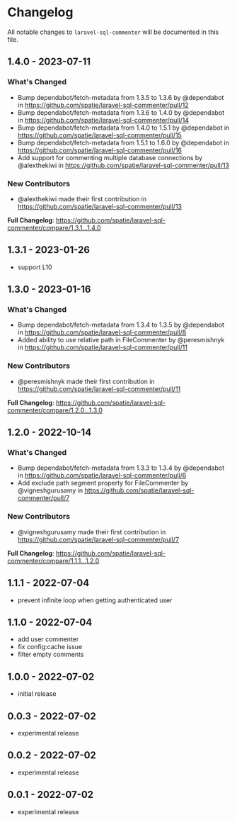 # Changelog

All notable changes to `laravel-sql-commenter` will be documented in this file.

## 1.4.0 - 2023-07-11

### What's Changed

- Bump dependabot/fetch-metadata from 1.3.5 to 1.3.6 by @dependabot in https://github.com/spatie/laravel-sql-commenter/pull/12
- Bump dependabot/fetch-metadata from 1.3.6 to 1.4.0 by @dependabot in https://github.com/spatie/laravel-sql-commenter/pull/14
- Bump dependabot/fetch-metadata from 1.4.0 to 1.5.1 by @dependabot in https://github.com/spatie/laravel-sql-commenter/pull/15
- Bump dependabot/fetch-metadata from 1.5.1 to 1.6.0 by @dependabot in https://github.com/spatie/laravel-sql-commenter/pull/16
- Add support for commenting multiple database connections by @alexthekiwi in https://github.com/spatie/laravel-sql-commenter/pull/13

### New Contributors

- @alexthekiwi made their first contribution in https://github.com/spatie/laravel-sql-commenter/pull/13

**Full Changelog**: https://github.com/spatie/laravel-sql-commenter/compare/1.3.1...1.4.0

## 1.3.1 - 2023-01-26

- support L10

## 1.3.0 - 2023-01-16

### What's Changed

- Bump dependabot/fetch-metadata from 1.3.4 to 1.3.5 by @dependabot in https://github.com/spatie/laravel-sql-commenter/pull/8
- Added ability to use relative path in FileCommenter by @peresmishnyk in https://github.com/spatie/laravel-sql-commenter/pull/11

### New Contributors

- @peresmishnyk made their first contribution in https://github.com/spatie/laravel-sql-commenter/pull/11

**Full Changelog**: https://github.com/spatie/laravel-sql-commenter/compare/1.2.0...1.3.0

## 1.2.0 - 2022-10-14

### What's Changed

- Bump dependabot/fetch-metadata from 1.3.3 to 1.3.4 by @dependabot in https://github.com/spatie/laravel-sql-commenter/pull/6
- Add exclude path segment property for FileCommenter by @vigneshgurusamy in https://github.com/spatie/laravel-sql-commenter/pull/7

### New Contributors

- @vigneshgurusamy made their first contribution in https://github.com/spatie/laravel-sql-commenter/pull/7

**Full Changelog**: https://github.com/spatie/laravel-sql-commenter/compare/1.1.1...1.2.0

## 1.1.1 - 2022-07-04

- prevent infinite loop when getting authenticated user

## 1.1.0 - 2022-07-04

- add user commenter
- fix config:cache issue
- filter empty comments

## 1.0.0 - 2022-07-02

- initial release

## 0.0.3 - 2022-07-02

- experimental release

## 0.0.2 - 2022-07-02

- experimental release

## 0.0.1 - 2022-07-02

- experimental release
